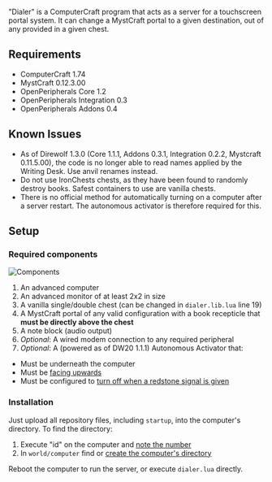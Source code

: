 "Dialer" is a ComputerCraft program that acts as a server for a touchscreen portal system. It can change a MystCraft portal to a given destination, out of any provided in a given chest.

## Requirements

* ComputerCraft 1.74
* MystCraft 0.12.3.00
* OpenPeripherals Core 1.2
* OpenPeripherals Integration 0.3
* OpenPeripherals Addons 0.4

## Known Issues

* As of Direwolf 1.3.0 (Core 1.1.1, Addons 0.3.1, Integration 0.2.2, Mystcraft 0.11.5.00), the code is no longer able to read names applied by the Writing Desk. Use anvil renames instead.
* Do not use IronChests chests, as they have been found to randomly destroy books. Safest containers to use are vanilla chests.
* There is no official method for automatically turning on a computer after a server restart. The autonomous activator is therefore required for this.

## Setup

### Required components
![Components](http://i.imgur.com/MJwzQY3.png "Required components")

1. An advanced computer
2. An advanced monitor of at least 2x2 in size
3. A vanilla single/double chest (can be changed in `dialer.lib.lua` line 19)
4. A MystCraft portal of any valid configuration with a book recepticle that **must be directly above the chest**
5. A note block (audio output)
6. *Optional*: A wired modem connection to any required peripheral
7. *Optional*: A (powered as of DW20 1.1.1) Autonomous Activator that:
  * Must be underneath the computer
  * Must be [facing upwards](http://i.imgur.com/JZqknN2.png)
  * Must be configured to [turn off when a redstone signal is given](http://i.imgur.com/79ZwnHy.png)
  
### Installation

Just upload all repository files, including `startup`, into the computer's directory. To find the directory:

1. Execute "id" on the computer and [note the number](http://i.imgur.com/rIvTtrJ.png)
2. In `world/computer` find or [create the computer's directory](http://i.imgur.com/gvtUbQY.png)

Reboot the computer to run the server, or execute `dialer.lua` directly.
